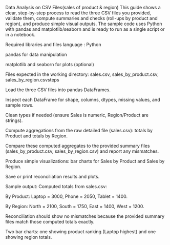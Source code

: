 Data Analysis on CSV Files(sales of product & region)
This guide shows a clear, step-by-step process to read the three CSV files you provided, validate them, compute summaries and checks (roll-ups by product and region), and produce simple visual outputs. The sample code uses Python with pandas and matplotlib/seaborn and is ready to run as a single script or in a notebook.

Required libraries and files
language : Python 

pandas for data manipulation

matplotlib and seaborn for plots (optional)

Files expected in the working directory: sales.csv, sales_by_product.csv, sales_by_region.csvsteps

Load the three CSV files into pandas DataFrames.

Inspect each DataFrame for shape, columns, dtypes, missing values, and sample rows.

Clean types if needed (ensure Sales is numeric, Region/Product are strings).

Compute aggregations from the raw detailed file (sales.csv): totals by Product and totals by Region.

Compare these computed aggregates to the provided summary files (sales_by_product.csv, sales_by_region.csv) and report any mismatches.

Produce simple visualizations: bar charts for Sales by Product and Sales by Region.

Save or print reconciliation results and plots.

Sample output:
Computed totals from sales.csv:

By Product: Laptop = 3000, Phone = 2050, Tablet = 1400.

By Region: North = 2100, South = 1750, East = 1400, West = 1200.

Reconciliation should show no mismatches because the provided summary files match those computed totals exactly.

Two bar charts: one showing product ranking (Laptop highest) and one showing region totals.
